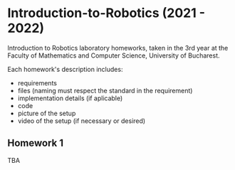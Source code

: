 # Introduction-to-Robotics (2021 - 2022)
 Introduction to Robotics laboratory homeworks, taken in the 3rd year at the Faculty of Mathematics and Computer Science, University of Bucharest.
 
Each homework's description includes:
- requirements
- files (naming must respect the standard in the requirement)
- implementation details (if aplicable)
- code
- picture of the setup
- video of the setup (if necessary or desired)

## Homework 1
TBA
